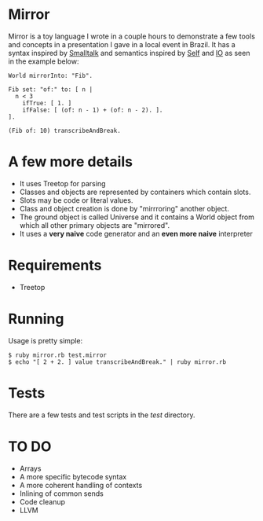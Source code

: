 # Mirror

Mirror is a toy language I wrote in a couple hours to demonstrate a few tools and concepts in a presentation I gave in a local event in Brazil. It has a syntax inspired by [Smalltalk][1] and semantics inspired by [Self][2] and [IO][3] as seen in the example below:

    World mirrorInto: "Fib".

    Fib set: "of:" to: [ n |
      n < 3
        ifTrue: [ 1. ]
        ifFalse: [ (of: n - 1) + (of: n - 2). ].
    ].

    (Fib of: 10) transcribeAndBreak.
  
# A few more details

* It uses Treetop for parsing
* Classes and objects are represented by containers which contain slots. 
* Slots may be code or literal values. 
* Class and object creation is done by "mirrroring" another object.
* The ground object is called Universe and it contains a World object from which all other primary objects are "mirrored".
* It uses a **very naive** code generator and an **even more naive** interpreter

# Requirements

  * Treetop
  
# Running

  Usage is pretty simple:

    $ ruby mirror.rb test.mirror
    $ echo "[ 2 + 2. ] value transcribeAndBreak." | ruby mirror.rb
  
# Tests

There are a few tests and test scripts in the _test_ directory. 

# TO DO

* Arrays
* A more specific bytecode syntax
* A more coherent handling of contexts
* Inlining of common sends
* Code cleanup
* LLVM
  
[1]: http://www.smalltalk.org/
[2]: http://selflanguage.org/
[3]: http://www.iolanguage.com/